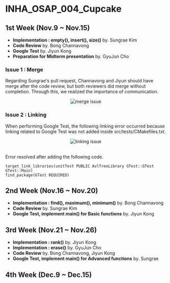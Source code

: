 # INHA_OSAP_004_Cupcake
## 1st Week (Nov.9 ~ Nov.15)
- **Implementation : empty(), insert(), size()** by. Sungrae Kim
- **Code Review** by. Bong Channavong
- **Google Test** by. Jiyun Kong
- **Preparation for Midterm presentation** by. GyuJun Cho

### Issue 1 : Merge
Regarding Sungrae's pull request, Channavong and Jiyun should have merge after the code review, but both reviewers did merge without completion. Through this, we realized the importance of communication.
<p align="center">
  <img src="https://github.com/jiyun-kong/INHA_OSAP_004_Cupcake/assets/62550230/480f31aa-b79b-4f23-8299-d12d29da6aaa" title="merge issue"/>
</p>

### Issue 2 : Linking
When performing Google Test, the following linking error occurred because linking related to Google Test was not added inside src/tests/CMakefiles.txt.
<p align="Center">
  <img src="https://github.com/jiyun-kong/INHA_OSAP_004_Cupcake/assets/62550230/e0e2bf8d-5e61-433b-a1c9-903ecf806452" title="linking issue"/>
</p><br/>
Error resolved after adding the following code.

`target_link_libraries(unitTest PUBLIC AvlTreeLibrary GTest::GTest GTest::Main)`<br/>
`find_package(GTest REQUIRED)`

## 2nd Week (Nov.16 ~ Nov.20)
- **Implementation : find(), maximum(), minimum()** by. Bong Channavong
- **Code Review** by. Sungrae Kim
- **Google Test, implement main() for Basic functions** by. Jiyun Kong

## 3rd Week (Nov.21 ~ Nov.26)
- **Implementation : rank()** by. Jiyun Kong
- **Implementation : erase()** by. GyuJun Cho
- **Code Review** by. Bong Channavong, Jiyun Kong
- **Google Test, implement main() for Advanced functions** by. Sungrae 

## 4th Week (Dec.9 ~ Dec.15)

